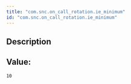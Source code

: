 ```yaml
---
title: "com.snc.on_call_rotation.ie_minimum"
id: "com.snc.on_call_rotation.ie_minimum"
---
```

## Description



## Value: 
```
10
```